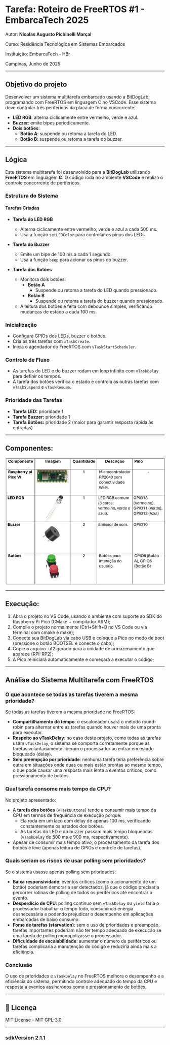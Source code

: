 
# Tarefa: Roteiro de FreeRTOS #1 - EmbarcaTech 2025

Autor: **Nícolas Augusto Pichinelli Marçal**

Curso: Residência Tecnológica em Sistemas Embarcados

Instituição: EmbarcaTech - HBr

Campinas, Junho de 2025

---

## Objetivo do projeto

Desenvolver um sistema multitarefa embarcado usando a BitDogLab, programando com FreeRTOS em linguagem C no VSCode. Esse sistema deve controlar três periféricos da placa de forma concorrente:
- **LED RGB**: alterna ciclicamente entre vermelho, verde e azul.
- **Buzzer**: emite bipes periodicamente.
- **Dois botões**:
  - **Botão A**: suspende ou retoma a tarefa do LED.
  - **Botão B**: suspende ou retoma a tarefa do buzzer.
---

## Lógica 

Este sistema multitarefa foi desenvolvido para a **BitDogLab** utilizando **FreeRTOS** em linguagem **C**. O código roda no ambiente **VSCode** e realiza o controle concorrente de periféricos.

### Estrutura do Sistema

#### Tarefas Criadas
- **Tarefa do LED RGB**
  - Alterna ciclicamente entre vermelho, verde e azul a cada 500 ms.
  - Usa a função `setLEDColor` para controlar os pinos dos LEDs.

- **Tarefa do Buzzer**
  - Emite um bipe de 100 ms a cada 1 segundo.
  - Usa a função `beep` para acionar os pinos do buzzer.

- **Tarefa dos Botões**
  - Monitora dois botões:
    - **Botão A**
      - Suspende ou retoma a tarefa do LED quando pressionado.
    - **Botão B**
      - Suspende ou retoma a tarefa do buzzer quando pressionado.
  - A leitura dos botões é feita com debounce simples, verificando mudanças de estado a cada 100 ms.

### Inicialização
- Configura GPIOs dos LEDs, buzzer e botões.
- Cria as três tarefas com `xTaskCreate`.
- Inicia o agendador do FreeRTOS com `vTaskStartScheduler`.

### Controle de Fluxo
- As tarefas do LED e do buzzer rodam em loop infinito com `vTaskDelay` para definir os tempos.
- A tarefa dos botões verifica o estado e controla as outras tarefas com `vTaskSuspend` e `vTaskResume`.

### Prioridade das Tarefas
- **Tarefa LED:** prioridade 1
- **Tarefa Buzzer:** prioridade 1
- **Tarefa Botões:** prioridade 2 (maior para garantir resposta rápida às entradas)
---

## Componentes:

![componentes_FreeRTOS](https://github.com/EmbarcaTech-2025/tarefa-freertos-1-nmarcal/blob/b772de47cfdf4ecfdf44aff78a742a12a1cbd766/assets/lista_componentes_FreeRTOS.jpg?raw=true)

---

## Execução:

1. Abra o projeto no VS Code, usando o ambiente com suporte ao SDK do Raspberry Pi Pico (CMake + compilador ARM);
2. Compile o projeto normalmente (Ctrl+Shift+B no VS Code ou via terminal com cmake e make);
3. Conecte sua BitDogLab via cabo USB e coloque a Pico no modo de boot (pressione o botão BOOTSEL e conecte o cabo);
4. Copie o arquivo .uf2 gerado para a unidade de armazenamento que aparece (RPI-RP2);
5. A Pico reiniciará automaticamente e começará a executar o código;

---

## Análise do Sistema Multitarefa com FreeRTOS

### O que acontece se todas as tarefas tiverem a mesma prioridade?

Se todas as tarefas tiverem a mesma prioridade no FreeRTOS:

- **Compartilhamento do tempo**: o escalonador usará o método round-robin para alternar entre as tarefas quando houver mais de uma pronta para executar.
- **Respeito ao vTaskDelay**: no caso deste projeto, como todas as tarefas usam `vTaskDelay`, o sistema se comporta corretamente porque as tarefas voluntariamente liberam o processador ao entrar em estado bloqueado (delay).
- **Sem preempção por prioridade**: nenhuma tarefa teria preferência sobre outra em situações onde duas ou mais estão prontas ao mesmo tempo, o que pode causar uma resposta mais lenta a eventos críticos, como pressionamento de botões.

### Qual tarefa consome mais tempo da CPU?

No projeto apresentado:

- A **tarefa dos botões** (`vTaskButtons`) tende a consumir mais tempo da CPU em termos de frequência de execução porque:
  - Ela roda em um laço com delay de apenas 100 ms, verificando constantemente os estados dos botões.
  - As tarefas do LED e do buzzer passam mais tempo bloqueadas (`vTaskDelay` de 500 ms e 900 ms, respectivamente).
- Apesar de consumir mais tempo ativo, o processamento da tarefa dos botões é leve (apenas leitura de GPIOs e controle de tarefas).

### Quais seriam os riscos de usar polling sem prioridades?

Se o sistema usasse apenas polling sem prioridades:

- **Baixa responsividade**: eventos críticos (como o acionamento de um botão) poderiam demorar a ser detectados, já que o código precisaria percorrer rotinas de polling de todos os periféricos até encontrar o evento.
- **Desperdício de CPU**: polling contínuo sem `vTaskDelay` ou `yield` faria o processador trabalhar o tempo todo, consumindo energia desnecessária e podendo prejudicar o desempenho em aplicações embarcadas de baixo consumo.
- **Fome de tarefas (starvation)**: sem o uso de prioridades e preempção, tarefas importantes poderiam não ter tempo adequado de execução se uma tarefa de polling monopolizasse o processador.
- **Dificuldade de escalabilidade**: aumentar o número de periféricos ou tarefas complicaria a manutenção do código e reduziria ainda mais a eficiência.

### Conclusão

O uso de prioridades e `vTaskDelay` no FreeRTOS melhora o desempenho e a eficiência do sistema, permitindo controle adequado do tempo da CPU e resposta a eventos assíncronos como o pressionamento de botões.


---

## 📜 Licença
MIT License - MIT GPL-3.0.

---
### sdkVersion 2.1.1

